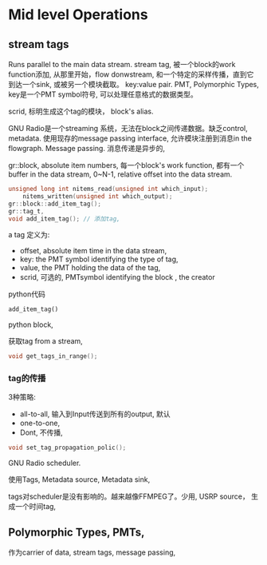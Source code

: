 # Mid level Operations

## stream tags

Runs parallel to the main data stream. stream tag, 被一个block的work function添加, 从那里开始，flow donwstream, 和一个特定的采样传播，直到它到达一个sink, 或被另一个模块截取。
key:value pair. PMT, Polymorphic Types, key是一个PMT symbol符号, 可以处理任意格式的数据类型。

scrid, 标明生成这个tag的模块， block's alias.

GNU Radio是一个streaming 系统，无法在block之间传递数据。缺乏control, metadata. 使用现存的message passing interface, 允许模块注册到消息in the flowgraph. Message passing. 消息传递是异步的, 

gr::block, absolute item numbers, 每一个block's work function, 都有一个buffer in the data stream, 0~N-1, relative offset into the data stream. 

```c
unsigned long int nitems_read(unsigned int which_input);
    nitems_written(unsigned int which_output);
gr::block::add_item_tag();
gr::tag_t,
void add_item_tag(); // 添加tag,
```
a tag 定义为:
* offset, absolute item time in the data stream,
* key: the PMT symbol identifying the type of tag,
* value, the PMT holding the data of the tag,
* scrid, 可选的, PMTsymbol identifying the block , the creator

python代码
```python
add_item_tag()

```
python block,

获取tag from a stream, 

```c
void get_tags_in_range();

```

### tag的传播

3种策略:
- all-to-all, 输入到Input传送到所有的output, 默认
- one-to-one, 
- Dont, 不传播,

```c
void set_tag_propagation_polic();
```

GNU Radio scheduler.

使用Tags,
Metadata source, Metadata sink,

tags对scheduler是没有影响的。越来越像FFMPEG了。少用, USRP source， 生成一个时间tag, 

## Polymorphic Types, PMTs,

作为carrier of data, stream tags, message passing, 




